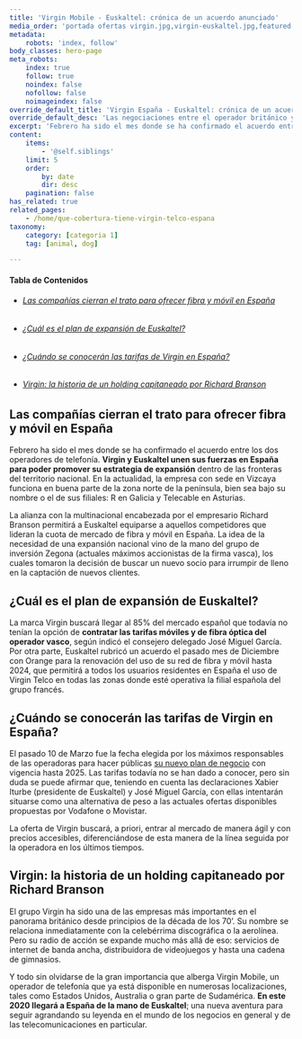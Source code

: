 ```yaml
---
title: 'Virgin Mobile - Euskaltel: crónica de un acuerdo anunciado'
media_order: 'portada ofertas virgin.jpg,virgin-euskaltel.jpg,featured-loop.jpg'
metadata:
    robots: 'index, follow'
body_classes: hero-page
meta_robots:
    index: true
    follow: true
    noindex: false
    nofollow: false
    noimageindex: false
override_default_title: 'Virgin España - Euskaltel: crónica de un acuerdo anunciado'
override_default_desc: 'Las negociaciones entre el operador británico y la firma vasca ya han alcanzado buen puerto y a partir del segundo semestre de 2020 empezará la andadura de Virgin Telco en España. ¡Descubre los detalles del acuerdo!'
excerpt: 'Febrero ha sido el mes donde se ha confirmado el acuerdo entre los dos operadores de telefonía. Virgin y Euskaltel unen sus fuerzas en España para poder promover su...'
content:
    items:
        - '@self.siblings'
    limit: 5
    order:
        by: date
        dir: desc
    pagination: false
has_related: true
related_pages:
    - /home/que-cobertura-tiene-virgin-telco-espana
taxonomy:
    category: [categoria 1]
    tag: [animal, dog]

---
```

<!-- # Virgin Mobile - Euskaltel: crónica de un acuerdo anunciado -->

<!-- <div class="mb-5"></div> -->

<!-- ![](virgin-euskaltel.jpg) -->

<!-- <div class="mb-5"></div> -->

#### Tabla de Contenidos
<div class="links-list"></div>

* ######  <span class="magnet-link">[Las compañías cierran el trato para ofrecer fibra y móvil en España](#espana)</span>
* ######  <span class="magnet-link">[¿Cuál es el plan de expansión de Euskaltel?](#plan)</span>
* ######  <span class="magnet-link">[¿Cuándo se conocerán las tarifas de Virgin en España?](#tarifas)</span>
* ######  <span class="magnet-link">[Virgin: la historia de un holding capitaneado por Richard Branson](#holding)</span>

<div class="mb-5"></div>

## <span id="espana">Las compañías cierran el trato para ofrecer fibra y móvil en España</span>

Febrero ha sido el mes donde se ha confirmado el acuerdo entre los dos operadores de telefonía. **Virgin y Euskaltel unen sus fuerzas en España para poder promover su estrategia de expansión** dentro de las fronteras del territorio nacional. En la actualidad, la empresa con sede en Vizcaya funciona en buena parte de la zona norte de la península, bien sea bajo su nombre o el de sus filiales: R en Galicia y Telecable en Asturias. 

La alianza con la multinacional encabezada por el empresario Richard Branson permitirá a Euskaltel equiparse a aquellos competidores que lideran la cuota de mercado de fibra y móvil en España. La idea de la necesidad de una expansión nacional vino de la mano del grupo de inversión Zegona (actuales máximos accionistas de la firma vasca), los cuales tomaron la decisión de buscar un nuevo socio para irrumpir de lleno en la captación de nuevos clientes.
    
<div class="mb-5"></div>
    
## <span id="plan">¿Cuál es el plan de expansión de Euskaltel?</span>
   
La marca Virgin buscará llegar al 85% del mercado español que todavía no tenían la opción de **contratar las tarifas móviles y de fibra óptica del operador vasco**, según indicó el consejero delegado José Miguel García. Por otra parte, Euskaltel rubricó un acuerdo el pasado mes de Diciembre con Orange para la renovación del uso de su red de fibra y móvil hasta 2024, que permitirá a todos los usuarios residentes en España el uso de Virgin Telco en todas las zonas donde esté operativa la filial española del grupo francés.

<div class="mb-5"></div>
    
## <span id="tarifas">¿Cuándo se conocerán las tarifas de Virgin en España?</span>

El pasado 10 de Marzo fue la fecha elegida por los máximos responsables de las operadoras para hacer públicas [su nuevo plan de negocio](https://www.ofertasvirgin.es/home/plan-de-negocio-2020-2025-euskaltel) con vigencia hasta 2025. Las tarifas todavía no se han dado a conocer, pero sin duda se puede afirmar que, teniendo en cuenta las declaraciones Xabier Iturbe (presidente de Euskaltel) y José Miguel García, con ellas intentarán situarse como una alternativa de peso a las actuales ofertas disponibles propuestas por Vodafone o Movistar.

La oferta de Virgin buscará, a priori, entrar al mercado de manera ágil y con precios accesibles, diferenciándose de esta manera de la línea seguida por la operadora en los últimos tiempos. 

<div class="mb-5"></div>
    
## <span id="holding">Virgin: la historia de un holding capitaneado por Richard Branson</span>

El grupo Virgin ha sido una de las empresas más importantes en el panorama británico desde principios de la década de los 70’. Su nombre se relaciona inmediatamente con la celebérrima discográfica o la aerolínea. Pero su radio de acción se expande mucho más allá de eso: servicios de internet de banda ancha, distribuidora de videojuegos y hasta una cadena de gimnasios. 

Y todo sin olvidarse de la gran importancia que alberga Virgin Mobile, un operador de telefonía que ya está disponible en numerosas localizaciones, tales como Estados Unidos, Australia o gran parte de Sudamérica. **En este 2020 llegará a España de la mano de Euskaltel**; una nueva aventura para seguir agrandando su leyenda en el mundo de los negocios en general y de las telecomunicaciones en particular.



    
